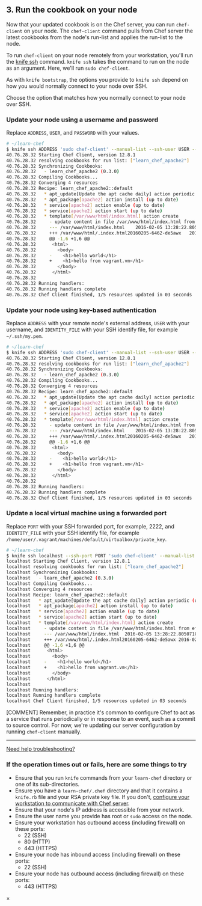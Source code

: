 ## 3. Run the cookbook on your node

Now that your updated cookbook is on the Chef server, you can run `chef-client` on your node. The `chef-client` command pulls from Chef server the latest cookbooks from the node's run-list and applies the run-list to the node.

To run `chef-client` on your node remotely from your workstation, you'll run the [knife ssh](https://docs.chef.io/knife_ssh.html) command. `knife ssh` takes the command to run on the node as an argument. Here, we'll run `sudo chef-client`.

As with `knife bootstrap`, the options you provide to `knife ssh` depend on how you would normally connect to your node over SSH.

Choose the option that matches how you normally connect to your node over SSH.

### Update your node using a username and password

Replace <code class="placeholder">ADDRESS</code>, <code class="placeholder">USER</code>, and <code class="placeholder">PASSWORD</code> with your values.

```bash
# ~/learn-chef
$ knife ssh ADDRESS 'sudo chef-client' --manual-list --ssh-user USER --ssh-password 'PASSWORD'
40.76.28.32 Starting Chef Client, version 12.8.1
40.76.28.32 resolving cookbooks for run list: ["learn_chef_apache2"]
40.76.28.32 Synchronizing Cookbooks:
40.76.28.32   - learn_chef_apache2 (0.3.0)
40.76.28.32 Compiling Cookbooks...
40.76.28.32 Converging 4 resources
40.76.28.32 Recipe: learn_chef_apache2::default
40.76.28.32   * apt_update[Update the apt cache daily] action periodic (up to date)
40.76.28.32   * apt_package[apache2] action install (up to date)
40.76.28.32   * service[apache2] action enable (up to date)
40.76.28.32   * service[apache2] action start (up to date)
40.76.28.32   * template[/var/www/html/index.html] action create
40.76.28.32     - update content in file /var/www/html/index.html from ef4ffd to 379617
40.76.28.32     --- /var/www/html/index.html	2016-02-05 13:28:22.805071016 +0000
40.76.28.32     +++ /var/www/html/.index.html20160205-6462-de5awx	2016-02-05 13:40:14.381071016 +0000
40.76.28.32     @@ -1,6 +1,6 @@
40.76.28.32      <html>
40.76.28.32        <body>
40.76.28.32     -    <h1>hello world</h1>
40.76.28.32     +    <h1>hello from vagrant.vm</h1>
40.76.28.32        </body>
40.76.28.32      </html>
40.76.28.32
40.76.28.32 Running handlers:
40.76.28.32 Running handlers complete
40.76.28.32 Chef Client finished, 1/5 resources updated in 03 seconds
```

### Update your node using key-based authentication

Replace <code class="placeholder">ADDRESS</code> with your remote node's external address, <code class="placeholder">USER</code> with your username, and <code class="placeholder">IDENTITY\_FILE</code> with your SSH identify file, for example <code class="file-path">~/.ssh/my.pem</code>.

```bash
# ~/learn-chef
$ knife ssh ADDRESS 'sudo chef-client' --manual-list --ssh-user USER --identity-file IDENTITY_FILE
40.76.28.32 Starting Chef Client, version 12.8.1
40.76.28.32 resolving cookbooks for run list: ["learn_chef_apache2"]
40.76.28.32 Synchronizing Cookbooks:
40.76.28.32   - learn_chef_apache2 (0.3.0)
40.76.28.32 Compiling Cookbooks...
40.76.28.32 Converging 4 resources
40.76.28.32 Recipe: learn_chef_apache2::default
40.76.28.32   * apt_update[Update the apt cache daily] action periodic (up to date)
40.76.28.32   * apt_package[apache2] action install (up to date)
40.76.28.32   * service[apache2] action enable (up to date)
40.76.28.32   * service[apache2] action start (up to date)
40.76.28.32   * template[/var/www/html/index.html] action create
40.76.28.32     - update content in file /var/www/html/index.html from ef4ffd to 379617
40.76.28.32     --- /var/www/html/index.html	2016-02-05 13:28:22.805071016 +0000
40.76.28.32     +++ /var/www/html/.index.html20160205-6462-de5awx	2016-02-05 13:40:14.381071016 +0000
40.76.28.32     @@ -1,6 +1,6 @@
40.76.28.32      <html>
40.76.28.32        <body>
40.76.28.32     -    <h1>hello world</h1>
40.76.28.32     +    <h1>hello from vagrant.vm</h1>
40.76.28.32        </body>
40.76.28.32      </html>
40.76.28.32
40.76.28.32 Running handlers:
40.76.28.32 Running handlers complete
40.76.28.32 Chef Client finished, 1/5 resources updated in 03 seconds
```

### Update a local virtual machine using a forwarded port

Replace <code class="placeholder">PORT</code> with your SSH forwarded port, for example, 2222, and <code class="placeholder">IDENTITY\_FILE</code> with your SSH identify file, for example <code class="file-path">/home/user/.vagrant/machines/default/virtualbox/private_key</code>.

```bash
# ~/learn-chef
$ knife ssh localhost --ssh-port PORT 'sudo chef-client' --manual-list --ssh-user vagrant --identity-file IDENTITY_FILE
localhost Starting Chef Client, version 12.8.1
localhost resolving cookbooks for run list: ["learn_chef_apache2"]
localhost Synchronizing Cookbooks:
localhost   - learn_chef_apache2 (0.3.0)
localhost Compiling Cookbooks...
localhost Converging 4 resources
localhost Recipe: learn_chef_apache2::default
localhost   * apt_update[Update the apt cache daily] action periodic (up to date)
localhost   * apt_package[apache2] action install (up to date)
localhost   * service[apache2] action enable (up to date)
localhost   * service[apache2] action start (up to date)
localhost   * template[/var/www/html/index.html] action create
localhost     - update content in file /var/www/html/index.html from ef4ffd to 379617
localhost     --- /var/www/html/index.html	2016-02-05 13:28:22.805071016 +0000
localhost     +++ /var/www/html/.index.html20160205-6462-de5awx	2016-02-05 13:40:14.381071016 +0000
localhost     @@ -1,6 +1,6 @@
localhost      <html>
localhost        <body>
localhost     -    <h1>hello world</h1>
localhost     +    <h1>hello from vagrant.vm</h1>
localhost        </body>
localhost      </html>
localhost
localhost Running handlers:
localhost Running handlers complete
localhost Chef Client finished, 1/5 resources updated in 03 seconds
```

[COMMENT] Remember, in practice it's common to configure Chef to act as a service that runs periodically or in response to an event, such as a commit to source control. For now, we're updating our server configuration by running `chef-client` manually.

<hr>

<a class="help-button radius" href="#" data-reveal-id="knife-help-modal">Need help troubleshooting?</a>

<div id="knife-help-modal" class="reveal-modal" data-reveal aria-labelledby="modalTitle" aria-hidden="true" role="dialog">
  <h3 id="modalTitle">If the operation times out or fails, here are some things to try</h3>
  <ul>
    <li>Ensure that you run <code>knife</code> commands from your <code class="file-path">learn-chef</code> directory or one of its sub-directories.</li>
    <li>Ensure you have a <code class="file-path">learn-chef/.chef</code> directory and that it contains a <code class="file-path">knife.rb</code> file and your RSA private key file. If you don't, <a href="/manage-a-node/ubuntu/set-up-your-chef-server#step2" target="_blank">configure your workstation to communicate with Chef server</a>.</li>
    <li>Ensure that your node's IP address is accessible from your network.</li>
    <li>Ensure the user name you provide has root or <code>sudo</code> access on the node.</li>
    <li>Ensure your workstation has outbound access (including firewall) on these ports:
      <ul>
        <li>22 (SSH)</li>
        <li>80 (HTTP)</li>
        <li>443 (HTTPS)</li>
      </ul>
    </li>
    <li>Ensure your node has inbound access (including firewall) on these ports:
      <ul>
        <li>22 (SSH)</li>
      </ul>
    </li>
    <li>Ensure your node has outbound access (including firewall) on these ports:
      <ul>
        <li>443 (HTTPS)</li>
      </ul>
    </li>
  </ul>
  <a class="close-reveal-modal" aria-label="Close">&#215;</a>
</div>
